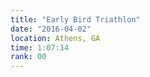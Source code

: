 ```yaml
---
title: "Early Bird Triathlon"
date: "2016-04-02"
location: Athens, GA
time: 1:07:14
rank: 00
---
```

